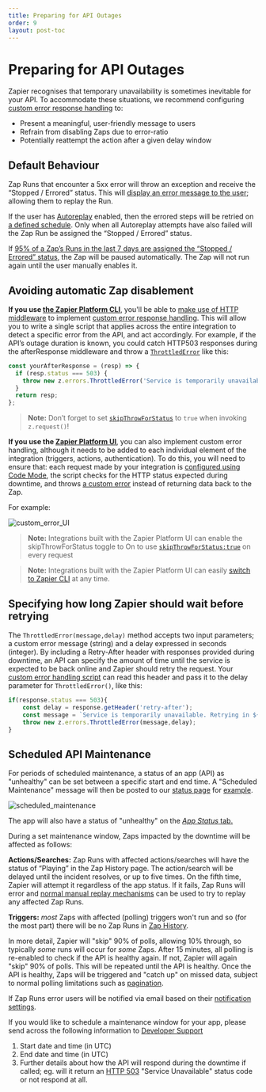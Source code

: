 ```yaml
---
title: Preparing for API Outages
order: 9
layout: post-toc
---
```


# Preparing for API Outages

Zapier recognises that temporary unavailability is sometimes inevitable for your API. To accommodate these situations, we recommend configuring [custom error response handling](https://github.com/zapier/zapier-platform/blob/main/packages/cli/README.md#general-errors) to:
- Present a meaningful, user-friendly message to users
- Refrain from disabling Zaps due to error-ratio
- Potentially reattempt the action after a given delay window

## Default Behaviour

Zap Runs that encounter a 5xx error will throw an exception and receive the “Stopped / Errored” status. This will [display an error message to the user](https://help.zapier.com/hc/en-us/articles/8496291148685#stopped-0-1); allowing them to replay the Run.
 
If the user has [Autoreplay](https://help.zapier.com/hc/en-us/articles/8496241726989-Replay-failed-Zap-runs#how-autoreplay-works-0-4) enabled, then the errored steps will be retried on [a defined schedule](https://help.zapier.com/hc/en-us/articles/8496241726989-Replay-failed-Zap-runs#how-autoreplay-works-0-4). Only when all Autoreplay attempts have also failed will the Zap Run be assigned the “Stopped / Errored” status.
 
If [95% of a Zap’s Runs in the last 7 days are assigned the “Stopped / Errored” status](https://help.zapier.com/hc/en-us/articles/8496037690637-Troubleshoot-errors-in-Zapier#500-series-error-codes-0-3), the Zap will be paused automatically. The Zap will not run again until the user manually enables it.

## Avoiding automatic Zap disablement

**If you use [the Zapier Platform CLI](https://github.com/zapier/zapier-platform/blob/main/packages/cli/README.md)**, you'll be able to [make use of HTTP middleware](https://github.com/zapier/zapier-platform/blob/main/packages/cli/README.md#using-http-middleware) to implement [custom error response handling](https://github.com/zapier/zapier-platform/blob/main/packages/cli/README.md#error-handling). This will allow you to write a single script that applies across the entire integration to detect a specific error from the API, and act accordingly.
For example, if the API’s outage duration is known, you could catch HTTP503 responses during the afterResponse middleware and throw a [`ThrottledError`](https://github.com/zapier/zapier-platform/blob/main/packages/cli/README.md#handling-throttled-requests) like this:

```js
const yourAfterResponse = (resp) => {
  if (resp.status === 503) {
    throw new z.errors.ThrottledError('Service is temporarily unavailable. Retrying in 60 seconds.', 60);  // Zapier will retry in 60 seconds
  }
  return resp;
};
```
> **Note:** Don’t forget to set [`skipThrowForStatus`](https://github.com/zapier/zapier-platform/blob/main/packages/cli/README.md#http-response-object) to `true` when invoking `z.request()`!

**If you use the [Zapier Platform UI](https://developer.zapier.com/)**, you can also implement custom error handling, although it needs to be added to each individual element of the integration (triggers, actions, authentication).
To do this, you will need to ensure that:
each request made by your integration is [configured using Code Mode](https://platform.zapier.com/build/action#how-to-use-custom-code-in-zapier-actions),
the script checks for the HTTP status expected during downtime, and
throws [a custom error](https://github.com/zapier/zapier-platform/blob/main/packages/cli/README.md#error-handling) instead of returning data back to the Zap.

For example:

![custom_error_UI](https://cdn.zappy.app/f9f04386f19f0e9f7f107ea8d0d6e3b7.png)

> **Note:** Integrations built with the Zapier Platform UI can enable the skipThrowForStatus toggle to On to use [`skipThrowForStatus:true`](https://cdn.zappy.app/8ac6af91f6b27c4a473d566f1534b27e.png) on every request

> **Note:** Integrations built with the Zapier Platform UI can easily [switch to Zapier CLI](https://platform.zapier.com/manage/export-integration) at any time.

## Specifying how long Zapier should wait before retrying

The `ThrottledError(message,delay)` method accepts two input parameters; a custom error message (string) and a delay expressed in seconds (integer). By including a Retry-After header with responses provided during downtime, an API can specify the amount of time until the service is expected to be back online and Zapier should retry the request.
Your [custom error handling script](https://github.com/zapier/zapier-platform/blob/main/packages/cli/README.md#error-response-handling) can read this header and pass it to the delay parameter for `ThrottledError()`, like this:

```js
if(response.status === 503){
    const delay = response.getHeader('retry-after');
    const message = `Service is temporarily unavailable. Retrying in ${delay} seconds.`;
    throw new z.errors.ThrottledError(message,delay);
}
```
## Scheduled API Maintenance

For periods of scheduled maintenance, a status of an app (API) as "unhealthy" can be set between a specific start and end time. A "Scheduled Maintenance" message will then be posted to our [status page](https://status.zapier.com) for [example](https://status.zapier.com/incidents/njgw7lrhn5hs).

![scheduled_maintenance](https://cdn.zappy.app/2ae85a1cd6d00981ed30af8eede5938b.png)

The app will also have a status of "unhealthy" on the [_App Status_ tab.](https://status.zapier.com/#app-status)

During a set maintenance window, Zaps impacted by the downtime will be affected as follows:

**Actions/Searches:** Zap Runs with affected actions/searches will have the status of “Playing” in the Zap History page. The action/search will be delayed until the incident resolves, or up to five times. On the fifth time, Zapier will attempt it regardless of the app status. If it fails, Zap Runs will error and [normal manual replay mechanisms](https://help.zapier.com/hc/en-us/articles/8496241726989-Replay-failed-Zap-runs) can be used to try to replay any affected Zap Runs.

**Triggers:** _most_ Zaps with affected (polling) triggers won't run and so (for the most part) there will be no Zap Runs in [Zap History](https://help.zapier.com/hc/en-us/articles/8496291148685-View-and-manage-your-Zap-history). 

In more detail, Zapier will "skip" 90% of polls, allowing 10% through, so typically _some_ runs will occur for _some_ Zaps. After 15 minutes, all polling is re-enabled to check if the API is healthy again. If not, Zapier will again "skip" 90% of polls. This will be repeated until the API is healthy.
Once the API is healthy, Zaps will be triggered and "catch up" on missed data, subject to normal polling limitations such as [pagination](https://platform.zapier.com/build/trigger#how-to-use-pagination).
 
If Zap Runs error users will be notified via email based on their [notification settings](https://help.zapier.com/hc/en-us/articles/8496289225229-Manage-notifications-when-errors-occur-in-Zaps). 
 
If you would like to schedule a maintenance window for your app, please send across the following information to [Developer Support](https://developer.zapier.com/contact) 

1. Start date and time (in UTC)
2. End date and time (in UTC)
3. Further details about how the API will respond during the downtime if called; eg. will it return an [HTTP 503](https://www.webfx.com/web-development/glossary/http-status-codes/what-is-a-503-status-code/) "Service Unavailable" status code or not respond at all.
